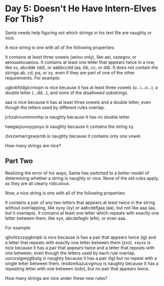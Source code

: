 # Day 5: Doesn't He Have Intern-Elves For This?
Santa needs help figuring out which strings in his text file are naughty or nice.

A nice string is one with all of the following properties:

It contains at least three vowels (aeiou only), like aei, xazegov, or aeiouaeiouaeiou.
It contains at least one letter that appears twice in a row, like xx, abcdde (dd), 
or aabbccdd (aa, bb, cc, or dd).
It does not contain the strings ab, cd, pq, or xy, even if they are part of one of 
the other requirements.
For example:

ugknbfddgicrmopn is nice because it has at least three vowels (u...i...o...), a 
double letter (...dd...), and none of the disallowed substrings.

aaa is nice because it has at least three vowels and a double letter, even though 
the letters used by different rules overlap.

jchzalrnumimnmhp is naughty because it has no double letter.

haegwjzuvuyypxyu is naughty because it contains the string xy.

dvszwmarrgswjxmb is naughty because it contains only one vowel.

How many strings are nice?

## Part Two
Realizing the error of his ways, Santa has switched to a better model of determining 
whether a string is naughty or nice. None of the old rules apply, as they are all 
clearly ridiculous.

Now, a nice string is one with all of the following properties:

It contains a pair of any two letters that appears at least twice in the string 
without overlapping, like xyxy (xy) or aabcdefgaa (aa), but not like aaa (aa, but it 
overlaps).
It contains at least one letter which repeats with exactly one letter between them, 
like xyx, abcdefeghi (efe), or even aaa.

For example:

qjhvhtzxzqqjkmpb is nice because is has a pair that appears twice (qj) and a letter 
that repeats with exactly one letter between them (zxz).
xxyxx is nice because it has a pair that appears twice and a letter that repeats 
with one between, even though the letters used by each rule overlap.
uurcxstgmygtbstg is naughty because it has a pair (tg) but no repeat with a single 
letter between them.
ieodomkazucvgmuy is naughty because it has a repeating letter with one between 
(odo), but no pair that appears twice.

How many strings are nice under these new rules?
